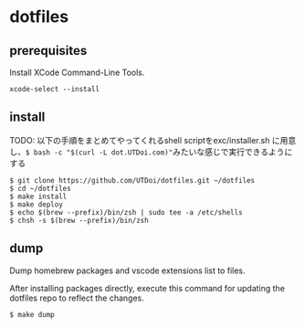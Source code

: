 # dotfiles


## prerequisites
Install XCode Command-Line Tools.
```
xcode-select --install
```

## install
TODO: 以下の手順をまとめてやってくれるshell scriptをexc/installer.sh に用意し、`$ bash -c "$(curl -L dot.UTDoi.com)"`みたいな感じで実行できるようにする

```
$ git clone https://github.com/UTDoi/dotfiles.git ~/dotfiles
$ cd ~/dotfiles
$ make install
$ make deploy
$ echo $(brew --prefix)/bin/zsh | sudo tee -a /etc/shells
$ chsh -s $(brew --prefix)/bin/zsh
```

## dump
Dump homebrew packages and vscode extensions list to files.

After installing packages directly, execute this command for updating the dotfiles repo to reflect the changes.

```
$ make dump
```
